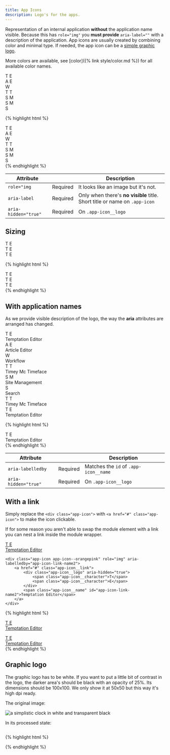 ```yaml
---
title: App Icons
description: Logo's for the apps.
---
```


Representation of an internal application **without** the application name visible. Because this has `role="img"` you **must provide** `aria-label=""` with a description of the application. App icons are usually created by combining color and minimal type. If needed, the app icon can be a [simple graphic logo](#graphic-logo).

More colors are available, see [color]({% link style/color.md %}) for all available color names.

<div class="fp-example fp-example--app-icons">
	<div class="app-icon app-icon--orangepink" role="img" aria-label="Temptation Editor">
		<div class="app-icon__logo" aria-hidden="true">
			<span class="app-icon__character">T</span>
			<span class="app-icon__character">E</span>
		</div>
	</div>
	<div class="app-icon app-icon--lightishgreen" role="img" aria-label="Article Editor">
		<div class="app-icon__logo" aria-hidden="true">
			<span class="app-icon__character">A</span>
			<span class="app-icon__character">E</span>
		</div>
	</div>
	<div class="app-icon app-icon--coolblue" role="img" aria-label="Workflow">
		<div class="app-icon__logo" aria-hidden="true">
			<span class="app-icon__character">W</span>
		</div>
	</div>
	<div class="app-icon app-icon--duskblue" role="img" aria-label="Timey Mc Timeface">
		<div class="app-icon__logo" aria-hidden="true">
			<span class="app-icon__character">T</span>
			<span class="app-icon__character">T</span>
		</div>
	</div>
	<div class="app-icon app-icon--lightbluegrey" role="img" aria-label="Site Management">
		<div class="app-icon__logo" aria-hidden="true">
			<span class="app-icon__character">S</span>
			<span class="app-icon__character">M</span>
		</div>
	</div>
	<div class="app-icon app-icon--slate" role="img" aria-label="Site Management">
		<div class="app-icon__logo" aria-hidden="true">
			<span class="app-icon__character">S</span>
			<span class="app-icon__character">M</span>
		</div>
	</div>
	<div class="app-icon app-icon--sunyellow" role="img" aria-label="Search">
		<div class="app-icon__logo" aria-hidden="true">
			<span class="app-icon__character">S</span>
		</div>
	</div>
</div>

{% highlight html %}
<div class="app-icon app-icon--orangepink" role="img" aria-label="Temptation Editor">
	<div class="app-icon__logo" aria-hidden="true">
		<span class="app-icon__character">T</span>
		<span class="app-icon__character">E</span>
	</div>
</div>
<div class="app-icon app-icon--lightishgreen" role="img" aria-label="Article Editor">
	<div class="app-icon__logo" aria-hidden="true">
		<span class="app-icon__character">A</span>
		<span class="app-icon__character">E</span>
	</div>
</div>
<div class="app-icon app-icon--coolblue" role="img" aria-label="Workflow">
	<div class="app-icon__logo" aria-hidden="true">
		<span class="app-icon__character">W</span>
	</div>
</div>
<div class="app-icon app-icon--duskblue" role="img" aria-label="Timey Mc Timeface">
	<div class="app-icon__logo" aria-hidden="true">
		<span class="app-icon__character">T</span>
		<span class="app-icon__character">T</span>
	</div>
</div>
<div class="app-icon app-icon--lightbluegrey" role="img" aria-label="Site Management">
	<div class="app-icon__logo" aria-hidden="true">
		<span class="app-icon__character">S</span>
		<span class="app-icon__character">M</span>
	</div>
</div>
<div class="app-icon app-icon--slate" role="img" aria-label="Site Management">
	<div class="app-icon__logo" aria-hidden="true">
		<span class="app-icon__character">S</span>
		<span class="app-icon__character">M</span>
	</div>
</div>
<div class="app-icon app-icon--sunyellow" role="img" aria-label="Search">
	<div class="app-icon__logo" aria-hidden="true">
		<span class="app-icon__character">S</span>
	</div>
</div>
<!-- more colors are available, see /style/color for all available color names -->
{% endhighlight %}

<table class="table table--horizontal-borders">
	<thead>
		<tr>
			<th>Attribute</th>
			<th></th>
			<th>Description</th>
		</tr>
	</thead>
	<tbody>
		<tr>
			<td><code>role="img</code></td>
			<td><span class="label label--warning">Required</span></td>
			<td>It looks like an image but it's not.</td>
		</tr>
		<tr>
			<td><code>aria-label</code></td>
			<td><span class="label label--warning">Required</span></td>
			<td>Only when there's <strong>no visible</strong> title. Short title or name on <code>.app-icon</code></td>
		</tr>
		<tr>
			<td><code>aria-hidden="true"</code></td>
			<td><span class="label label--warning">Required</span></td>
			<td>On <code>.app-icon__logo</code></td>
		</tr>
	</tbody>
</table>

## Sizing

<div class="fp-example fp-example--app-icons">
	<div class="app-icon app-icon--orangepink" role="img" aria-label="Temptation Editor">
		<div class="app-icon__logo">
			<span class="app-icon__character">T</span>
			<span class="app-icon__character">E</span>
		</div>
	</div>
	<div class="app-icon app-icon--large app-icon--orangepink" role="img" aria-label="Temptation Editor">
		<div class="app-icon__logo" aria-hidden="true">
			<span class="app-icon__character">T</span>
			<span class="app-icon__character">E</span>
		</div>
	</div>
	<div class="app-icon app-icon--xlarge app-icon--orangepink" role="img" aria-label="Temptation Editor">
		<div class="app-icon__logo" aria-hidden="true">
			<span class="app-icon__character">T</span>
			<span class="app-icon__character">E</span>
		</div>
	</div>
</div>

{% highlight html %}
<div class="app-icon app-icon--orangepink" role="img" aria-label="Temptation Editor">
	<div class="app-icon__logo">
		<span class="app-icon__character">T</span>
		<span class="app-icon__character">E</span>
	</div>
</div>
<div class="app-icon app-icon--large app-icon--orangepink" role="img" aria-label="Temptation Editor">
	<div class="app-icon__logo" aria-hidden="true">
		<span class="app-icon__character">T</span>
		<span class="app-icon__character">E</span>
	</div>
</div>
<div class="app-icon app-icon--xlarge app-icon--orangepink" role="img" aria-label="Temptation Editor">
	<div class="app-icon__logo" aria-hidden="true">
		<span class="app-icon__character">T</span>
		<span class="app-icon__character">E</span>
	</div>
</div>
{% endhighlight %}

## With application names

As we provide visible description of the logo, the way the **aria** attributes are arranged has changed.

<div class="fp-example fp-example-app-icons-stacked">
	<div class="app-icon app-icon--orangepink" aria-labelledby="app-icon-name1">
		<div class="app-icon__logo" role="img">
			<span class="app-icon__character">T</span>
			<span class="app-icon__character">E</span>
		</div>
		<span class="app-icon__name" id="app-icon-name1">Temptation Editor</span>
	</div>
	<div class="app-icon app-icon--lightishgreen" aria-labelledby="app-icon-name5">
		<div class="app-icon__logo" role="img">
			<span class="app-icon__character">A</span>
			<span class="app-icon__character">E</span>
		</div>
		<span class="app-icon__name" id="app-icon-name5">Article Editor</span>
	</div>
	<div class="app-icon app-icon--coolblue" aria-labelledby="app-icon-name1">
		<div class="app-icon__logo" role="img">
			<span class="app-icon__character">W</span>
		</div>
		<span class="app-icon__name" id="app-icon-name1">Workflow</span>
	</div>
	<div class="app-icon app-icon--sunyellow" aria-labelledby="app-icon-name2">
		<div class="app-icon__logo" role="img">
			<span class="app-icon__character">T</span>
			<span class="app-icon__character">T</span>
		</div>
		<span class="app-icon__name" id="app-icon-name2">Timey Mc Timeface</span>
	</div>
	<div class="app-icon app-icon--coolblue" aria-labelledby="app-icon-name3">
		<div class="app-icon__logo" role="img">
			<span class="app-icon__character">S</span>
			<span class="app-icon__character">M</span>
		</div>
		<span class="app-icon__name" id="app-icon-name3">Site Management</span>
	</div>
	<div class="app-icon app-icon--apricot" aria-labelledby="app-icon-name4">
		<div class="app-icon__logo" role="img">
			<span class="app-icon__character">S</span>
		</div>
		<span class="app-icon__name" id="app-icon-name4">Search</span>
	</div>
	<div class="app-icon app-icon--lightishpurple app-icon--large" aria-labelledby="app-icon-name2">
		<div class="app-icon__logo" role="img">
			<span class="app-icon__character">T</span>
			<span class="app-icon__character">T</span>
		</div>
		<span class="app-icon__name" id="app-icon-name2">Timey Mc Timeface</span>
	</div>
	<div class="app-icon app-icon--orangepink app-icon--xlarge" aria-labelledby="app-icon-name1">
		<div class="app-icon__logo" role="img">
			<span class="app-icon__character">T</span>
			<span class="app-icon__character">E</span>
		</div>
		<span class="app-icon__name" id="app-icon-name1">Temptation Editor</span>
	</div>
</div>

{% highlight html %}
<div class="app-icon app-icon--orangepink" role="img" aria-labelledby="app-icon-name1">
	<div class="app-icon__logo" aria-hidden="true">
		<span class="app-icon__character">T</span>
		<span class="app-icon__character">E</span>
	</div>
	<span class="app-icon__name" id="app-icon-name1">Temptation Editor</span>
</div>
{% endhighlight %}

<table class="table table--horizontal-borders">
	<thead>
		<tr>
			<th>Attribute</th>
			<th></th>
			<th>Description</th>
		</tr>
	</thead>
	<tbody>
		<tr>
			<td><code>aria-labelledby</code></td>
			<td><span class="label label--warning">Required</span></td>
			<td>Matches the <code>id</code> of <code>.app-icon__name</code></td>
		</tr>
		<tr>
			<td><code>aria-hidden="true"</code></td>
			<td><span class="label label--warning">Required</span></td>
			<td>On <code>.app-icon__logo</code></td>
		</tr>
	</tbody>
</table>

## With a link

Simply replace the `<div class="app-icon">` with `<a href="#" class="app-icon">` to make the icon clickable.

If for some reason you aren't able to swap the module element with a link you can nest a link inside the module wrapper.

<div class="fp-example fp-example-app-icons-stacked">
	<a href="#" class="app-icon app-icon--orangepink" role="img" aria-labelledby="app-icon-link-name1">
		<div class="app-icon__logo" aria-hidden="true">
			<span class="app-icon__character">T</span>
			<span class="app-icon__character">E</span>
		</div>
		<span class="app-icon__name" id="app-icon-link-name1">Temptation Editor</span>
	</a>

	<div class="app-icon app-icon--orangepink" role="img" aria-labelledby="app-icon-link-name2">
		<a href="#" class="app-icon__link">
			<div class="app-icon__logo" aria-hidden="true">
				<span class="app-icon__character">T</span>
				<span class="app-icon__character">E</span>
			</div>
			<span class="app-icon__name" id="app-icon-link-name2">Temptation Editor</span>
		</a>
	</div>
</div>

{% highlight html %}
<a href="#" class="app-icon app-icon--orangepink" role="img" aria-labelledby="app-icon-link-name1">
	<div class="app-icon__logo" aria-hidden="true">
		<span class="app-icon__character">T</span>
		<span class="app-icon__character">E</span>
	</div>
	<span class="app-icon__name" id="app-icon-link-name1">Temptation Editor</span>
</a>

<!-- or -->

<div class="app-icon app-icon--orangepink" role="img" aria-labelledby="app-icon-link-name2">
	<a href="#" class="app-icon__link">
		<div class="app-icon__logo" aria-hidden="true">
			<span class="app-icon__character">T</span>
			<span class="app-icon__character">E</span>
		</div>
		<span class="app-icon__name" id="app-icon-link-name2">Temptation Editor</span>
	</a>
</div>
{% endhighlight %}

## Graphic logo

The graphic logo has to be white. If you want to put a little bit of contrast in the logo, the darker area's should be black with an opacity of 25%.
Its dimensions should be 100x100. We only show it at 50x50 but this way it's high dpi ready.

The original image:

<div class="fp-transparent-bg">
	<img src="/img/timeymctimeface-clock.png" alt="a simplistic clock in white and transparent black" />
</div>

In its processed state:

<div class="fp-example fp-example--app-icons">
	<div class="app-icon app-icon--coolblue" role="img" aria-label="Timey Mc Timeface">
		<div class="app-icon__logo" aria-hidden="true">
			<img src="/img/timeymctimeface-clock.png" class="app-icon__img" alt=""/>
		</div>
	</div>
	<div class="app-icon app-icon--large app-icon--coolblue" role="img" aria-label="Timey Mc Timeface">
		<div class="app-icon__logo" aria-hidden="true">
			<img src="/img/timeymctimeface-clock.png" class="app-icon__img" alt=""/>
		</div>
	</div>
	<div class="app-icon app-icon--xlarge app-icon--coolblue" role="img" aria-label="Timey Mc Timeface">
		<div class="app-icon__logo" aria-hidden="true">
			<img src="/img/timeymctimeface-clock.png" class="app-icon__img" alt=""/>
		</div>
	</div>
</div>

{% highlight html %}
<div class="app-icon app-icon--coolblue" role="img" aria-label="Timey Mc Timeface">
	<div class="app-icon__logo" aria-hidden="true">
		<img src="/img/timeymctimeface-clock.png" class="app-icon__img" alt=""/>
	</div>
</div>
<!-- large -->
<div class="app-icon app-icon--large app-icon--coolblue" role="img" aria-label="Timey Mc Timeface">
	<div class="app-icon__logo" aria-hidden="true">
		<img src="/img/timeymctimeface-clock.png" class="app-icon__img" alt=""/>
	</div>
</div>
<!--  xlarge -->
<div class="app-icon app-icon--xlarge app-icon--coolblue" role="img" aria-label="Timey Mc Timeface">
	<div class="app-icon__logo" aria-hidden="true">
		<img src="/img/timeymctimeface-clock.png" class="app-icon__img" alt=""/>
	</div>
</div>
{% endhighlight %}


